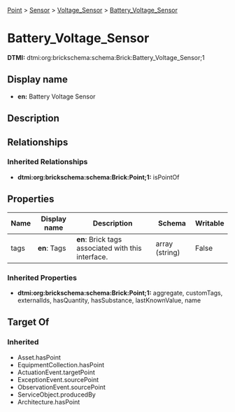 [Point](../../Point.md) > [Sensor](../Sensor.md) > [Voltage_Sensor](Voltage_Sensor.md) > [Battery_Voltage_Sensor](.)
# Battery_Voltage_Sensor
**DTMI:** dtmi:org:brickschema:schema:Brick:Battery_Voltage_Sensor;1
## Display name
- **en:** Battery Voltage Sensor
## Description
## Relationships
### Inherited Relationships
* **dtmi:org:brickschema:schema:Brick:Point;1:** isPointOf
## Properties
|Name|Display name|Description|Schema|Writable|
|-|-|-|-|-|
|tags|**en**: Tags|**en**: Brick tags associated with this interface.|array (string)|False|
### Inherited Properties
* **dtmi:org:brickschema:schema:Brick:Point;1:** aggregate, customTags, externalIds, hasQuantity, hasSubstance, lastKnownValue, name
## Target Of
### Inherited
* Asset.hasPoint
* EquipmentCollection.hasPoint
* ActuationEvent.targetPoint
* ExceptionEvent.sourcePoint
* ObservationEvent.sourcePoint
* ServiceObject.producedBy
* Architecture.hasPoint
